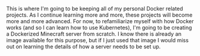 This is where I'm going to be keeping all of my personal
Docker related projects. As I continue learning more and more,
these projects will become more and more advanced. For now, to
refamiliarize myself with how Docker works (and so I can learn
how to use Kubernetes), I'm going to be creating a Dockerized
Minecraft server from scratch. I know there is already an
image available for this purpose, but if I just used that
image I would miss out on learning the details of how a server
needs to be set up.
